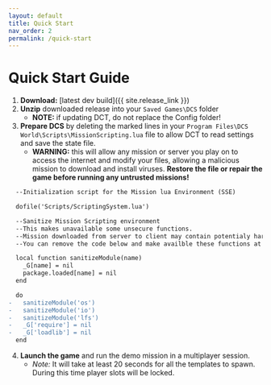 ```yaml
---
layout: default
title: Quick Start
nav_order: 2
permalink: /quick-start
---
```


# Quick Start Guide

1. **Download:** [latest dev build]({{ site.release_link }})
2. **Unzip** downloaded release into your `Saved Games\DCS` folder
    - **NOTE:** if updating DCT, do not replace the Config folder!
3. **Prepare DCS** by deleting the marked lines in your
  `Program Files\DCS World\Scripts\MissionScripting.lua` file to allow DCT to read settings
  and save the state file.
    - **WARNING:** this will allow any mission or server you play on to access the internet
    and modify your files, allowing a malicious mission to download and install viruses.
    **Restore the file or repair the game before running any untrusted missions!**

```diff
  --Initialization script for the Mission lua Environment (SSE)

  dofile('Scripts/ScriptingSystem.lua')

  --Sanitize Mission Scripting environment
  --This makes unavailable some unsecure functions.
  --Mission downloaded from server to client may contain potentialy harmful lua code that may use these functions.
  --You can remove the code below and make availble these functions at your own risk.

  local function sanitizeModule(name)
    _G[name] = nil
    package.loaded[name] = nil
  end

  do
-   sanitizeModule('os')
-   sanitizeModule('io')
-   sanitizeModule('lfs')
-   _G['require'] = nil
-   _G['loadlib'] = nil
  end
```

4. **Launch the game** and run the demo mission in a multiplayer session.
   - _Note:_ It will take at least 20 seconds for all the templates to spawn.
   During this time player slots will be locked.
